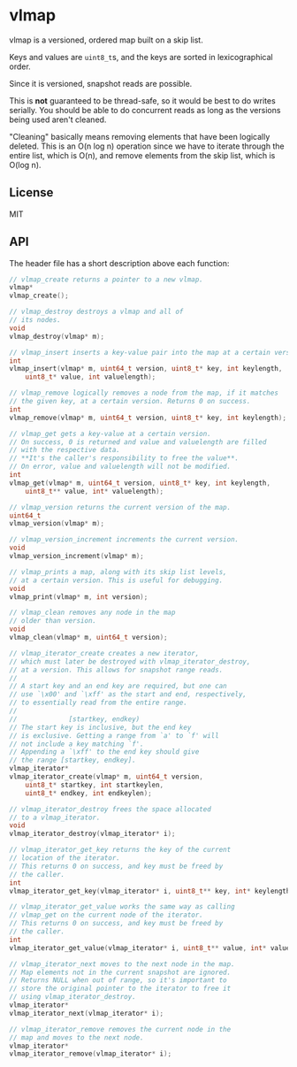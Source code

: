 vlmap
=====
vlmap is a versioned, ordered map built on a skip list.

Keys and values are `uint8_t`s, and the keys are sorted in lexicographical order.

Since it is versioned, snapshot reads are possible.

This is **not** guaranteed to be thread-safe, so it would be best to do writes serially.
You should be able to do concurrent reads as long as the versions being used aren't cleaned.

"Cleaning" basically means removing elements that have been logically deleted. This is an O(n log n)
operation since we have to iterate through the entire list, which is O(n), and remove
elements from the skip list, which is O(log n).

License
----
MIT

API
---
The header file has a short description above each function:
```c
// vlmap_create returns a pointer to a new vlmap.
vlmap*
vlmap_create();

// vlmap_destroy destroys a vlmap and all of
// its nodes.
void
vlmap_destroy(vlmap* m);

// vlmap_insert inserts a key-value pair into the map at a certain version.
int
vlmap_insert(vlmap* m, uint64_t version, uint8_t* key, int keylength,
	uint8_t* value, int valuelength);

// vlmap_remove logically removes a node from the map, if it matches
// the given key, at a certain version. Returns 0 on success.
int
vlmap_remove(vlmap* m, uint64_t version, uint8_t* key, int keylength);

// vlmap_get gets a key-value at a certain version.
// On success, 0 is returned and value and valuelength are filled
// with the respective data.
// **It's the caller's responsibility to free the value**.
// On error, value and valuelength will not be modified.
int
vlmap_get(vlmap* m, uint64_t version, uint8_t* key, int keylength,
	uint8_t** value, int* valuelength);

// vlmap_version returns the current version of the map.
uint64_t
vlmap_version(vlmap* m);

// vlmap_version_increment increments the current version.
void
vlmap_version_increment(vlmap* m);

// vlmap_prints a map, along with its skip list levels,
// at a certain version. This is useful for debugging.
void
vlmap_print(vlmap* m, int version);

// vlmap_clean removes any node in the map
// older than version.
void
vlmap_clean(vlmap* m, uint64_t version);

// vlmap_iterator_create creates a new iterator,
// which must later be destroyed with vlmap_iterator_destroy,
// at a version. This allows for snapshot range reads.
//
// A start key and an end key are required, but one can
// use `\x00' and `\xff' as the start and end, respectively,
// to essentially read from the entire range.
//
//             [startkey, endkey)
// The start key is inclusive, but the end key
// is exclusive. Getting a range from `a' to `f' will
// not include a key matching `f'.
// Appending a `\xff' to the end key should give
// the range [startkey, endkey].
vlmap_iterator*
vlmap_iterator_create(vlmap* m, uint64_t version,
	uint8_t* startkey, int startkeylen,
	uint8_t* endkey, int endkeylen);

// vlmap_iterator_destroy frees the space allocated
// to a vlmap_iterator.
void
vlmap_iterator_destroy(vlmap_iterator* i);

// vlmap_iterator_get_key returns the key of the current
// location of the iterator.
// This returns 0 on success, and key must be freed by
// the caller.
int
vlmap_iterator_get_key(vlmap_iterator* i, uint8_t** key, int* keylength);

// vlmap_iterator_get_value works the same way as calling
// vlmap_get on the current node of the iterator.
// This returns 0 on success, and key must be freed by
// the caller.
int
vlmap_iterator_get_value(vlmap_iterator* i, uint8_t** value, int* valuelength);

// vlmap_iterator_next moves to the next node in the map.
// Map elements not in the current snapshot are ignored.
// Returns NULL when out of range, so it's important to
// store the original pointer to the iterator to free it
// using vlmap_iterator_destroy.
vlmap_iterator*
vlmap_iterator_next(vlmap_iterator* i);

// vlmap_iterator_remove removes the current node in the
// map and moves to the next node.
vlmap_iterator*
vlmap_iterator_remove(vlmap_iterator* i);
```
